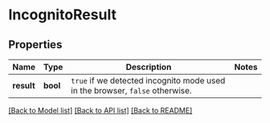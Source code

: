 # IncognitoResult

## Properties
Name | Type | Description | Notes
------------ | ------------- | ------------- | -------------
**result** | **bool** | `true` if we detected incognito mode used in the browser, `false` otherwise.  | 

[[Back to Model list]](../README.md#documentation-for-models) [[Back to API list]](../README.md#documentation-for-api-endpoints) [[Back to README]](../README.md)

